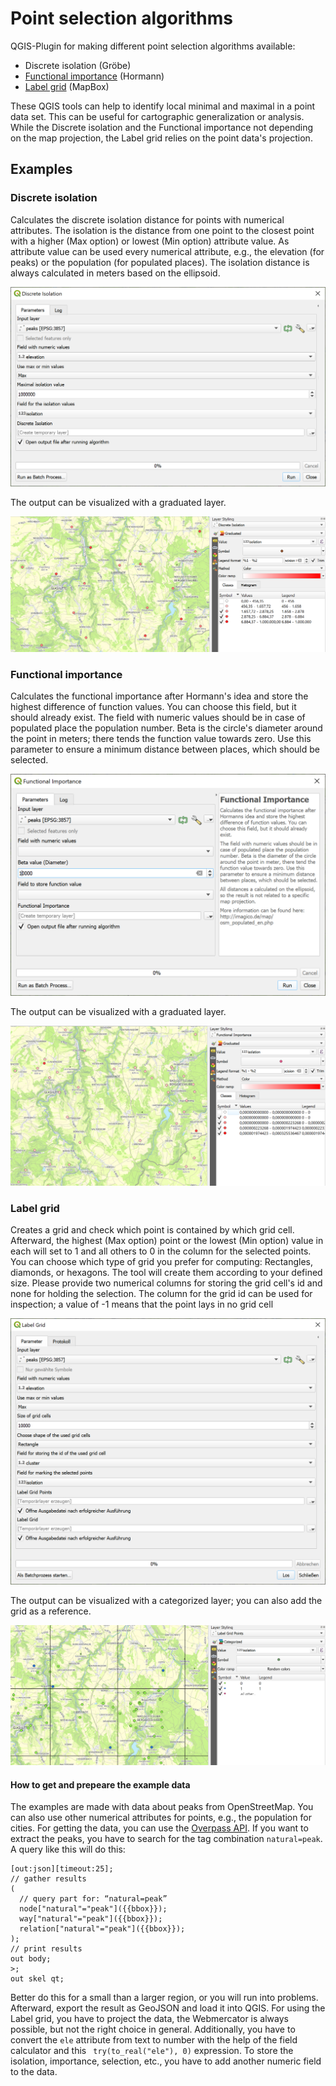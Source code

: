 # Point selection algorithms

QGIS-Plugin for making different point selection algorithms available:

 - Discrete isolation (Gröbe)
 - [Functional importance](http://imagico.de/map/osm_populated_en.php) (Hormann)
 - [Label grid](https://github.com/mapbox/postgis-vt-util/blob/master/src/LabelGrid.sql) (MapBox)
 
These QGIS tools can help to identify local minimal and maximal in a point data set. This can be useful for cartographic generalization or analysis. While the Discrete isolation and the Functional importance not depending on the map projection, the Label grid relies on the point data's projection.

## Examples

### Discrete isolation

Calculates the discrete isolation distance for points with numerical attributes. The isolation is the distance from one point to the closest point with a higher (Max option) or lowest (Min option) attribute value. As attribute value can be used every numerical attribute, e.g., the elevation (for peaks) or the population (for populated places). The isolation distance is always calculated in meters based on the ellipsoid.

![Usage example Discrete isolation](example_images/discrete_isolation_gui.png)

The output can be visualized with a graduated layer.

![Example output Discrete isolation](example_images/discrete_isolation_example.png)

### Functional importance

Calculates the functional importance after Hormann's idea and store the highest difference of function values. You can choose this field, but it should already exist. The field with numeric values should be in case of populated place the population number. Beta is the circle's diameter around the point in meters; there tends the function value towards zero. Use this parameter to ensure a minimum distance between places, which should be selected.

![Usage example Functional importance](example_images/functional_importance_gui.png)

The output can be visualized with a graduated layer.

![Example output from Functional importance](example_images/functional_importance_example.png)

### Label grid

Creates a grid and check which point is contained by which grid cell. Afterward, the highest (Max option) point or the lowest (Min option) value in each will set to 1 and all others to 0 in the column for the selected points. You can choose which type of grid you prefer for computing: Rectangles, diamonds, or hexagons. The tool will create them according to your defined size. Please provide two numerical columns for storing the grid cell's id and none for holding the selection. The column for the grid id can be used for inspection; a value of -1 means that the point lays in no grid cell

![Usage example Label grid](example_images/label_grid_gui.png)

The output can be visualized with a categorized layer; you can also add the grid as a reference.

![Example output from the Label grid function](example_images/label_grid_example.png)

#### How to get and prepeare the example data

The examples are made with data about peaks from OpenStreetMap. You can also use other numerical attributes for points, e.g., the population for cities. For getting the data, you can use the [Overpass API](overpass-turbo.eu/). If you want to extract the peaks, you have to search for the tag combination `natural=peak`. A query like this will do this:

```
[out:json][timeout:25];
// gather results
(
  // query part for: “natural=peak”
  node["natural"="peak"]({{bbox}});
  way["natural"="peak"]({{bbox}});
  relation["natural"="peak"]({{bbox}});
);
// print results
out body;
>;
out skel qt;
```

Better do this for a small than a larger region, or you will run into problems. Afterward, export the result as GeoJSON and load it into QGIS. For using the Label grid, you have to project the data, the Webmercator is always possible, but not the right choice in general. Additionally, you have to convert the `ele` attribute from text to number with the help of the field calculator and this ` try(to_real("ele"), 0)` expression. To store the isolation, importance, selection, etc., you have to add another numeric field to the data.
